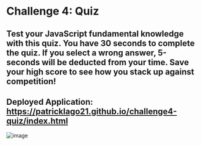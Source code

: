 # Challenge 4: Quiz

## Test your JavaScript fundamental knowledge with this quiz. You have 30 seconds to complete the quiz. If you select a wrong answer, 5-seconds will be deducted from your time. Save your high score to see how you stack up against competition!

## Deployed Application: https://patricklago21.github.io/challenge4-quiz/index.html


![image](file:///Users/Patrick/Desktop/Screen%20Shot%202021-04-12%20at%208.29.55%20PM.png)